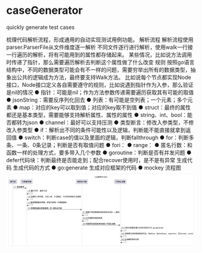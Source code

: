 # caseGenerator
quickly generate test cases

梳理代码解析流程，形成通用的自动实现测试用例功能。
解析流程
解析流程使用parser.ParserFile从文件维度逐一解析
不同文件逐行进行解析，使用walk一行接一行遍历的解析，将有可能用到的属性都存储起来。
某些情况，比如说方法调用时传递了指针，那么需要遍历解析去判断这个属性做了什么改变
规则
按照go语言结构中，不同的数据类型可能会有不一样的问题，需要穷举出所有的数据类型，抽象出公共的逻辑成为方法，最终要支持Walk方法。
比如说每个节点都实现Node接口，Node接口定义各自需要遵守的规则，比如说遇到指针作为入参，那么验证是nil的情况
● 指针：可能是nil；作为方法参数传递需要遍历获取其有可能的取值
● jsonString：需要反序列化回去
● 列表：有可能是空列表；一个元素；多个元素
● map：对应的key可以取到值；对应的key取不到值
● struct：最终的属性都还是基本类型，需要能够支持解析属性、属性的属性
● string、int、bool：能否都转为json
● channel：最好可以支持压测
● 类型断言：修改入参类型，不修改入参类型
● if：解析出不同的条件可能性以及逻辑，判断能不能直接就拿到返回值
● switch：判断case的值以及里面的逻辑，判断fallthrough
● for：判断多条、一条、0条记录；判断是否有取值问题
● fori：
● range：
● 匿名行数：和函数一样的处理方式，要多带入几个参数
● goroutine：判断是否有并发问题
● defer代码块：判断最终是否能走到；配合recover使用时，是不是有异常
生成代码
生成代码的方式
● go:generate
生成对应框架的代码
● mockey
流程图
![img.png](img.png)